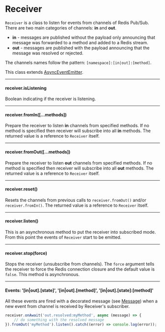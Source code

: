 # Receiver

`Receiver` is a class to listen for events from channels of Redis Pub/Sub. There are two main categories of channels: **in** and **out**.

- **in** - messages are published without the payload only announcing that message was forwarded to a method and added to a Redis stream.
- **out** - messages are published with the payload announcing that the message was resolved or rejected.

The channels names follow the pattern: `[namespace]:[in|out]:[method]`.

This class extends [AsyncEventEmitter](api-documentation/async-event-emitter.md).

---------------------------------

#### receiver.isListening

Boolean indicating if the receiver is listening.

---------------------------------

#### receiver.fromIn([...methods])

Prepare the receiver to listen **in** channels from specified methods. If no method is specified then receiver will subscribe into all **in** methods. The returned value is a reference to `Receiver` itself.

---------------------------------

#### receiver.fromOut([...methods])

Prepare the receiver to listen **out** channels from specified methods. If no method is specified then receiver will subscribe into all **out** methods. The returned value is a reference to `Receiver` itself.

---------------------------------

#### receiver.reset()

Resets the channels from previous calls to `receiver.fromOut()` and/or `receiver.fromIn()`. The returned value is a reference to `Receiver` itself.

---------------------------------

#### receiver.listen()

This is an asynchronous method to put the receiver into subscribed mode. From this point the events of `Receiver` start to be emitted.

---------------------------------

#### receiver.stop(force)

Stops the receiver (unsubscribe from channels). The `force` argument tells the receiver to force the Redis connection closure and the default value is `false`. This method is asynchronous.

---------------------------------

#### Events: '[in|out].[state]', '[in|out].[method]', '[in|out].[state]:[method]'

All these events are fired with a decorated message (see [Message](api-documentation/message.md)) when a new event from channel is received by Receiver's subscriber.

```javascript
receiver.onAwait('out.resolved:myMethod', async (message) => {
	// do something with the resolved message
}).fromOut('myMethod').listen().catch((error) => console.log(error));
```